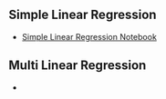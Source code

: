## Simple Linear Regression

- [Simple Linear Regression Notebook](https://colab.research.google.com/drive/1HZYiTocTcjcUInLXdvNhQEkE3wknhnAA?usp=sharing)

## Multi Linear Regression

- 

